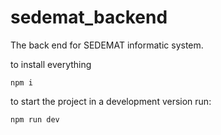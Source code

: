 # sedemat_backend
The back end for SEDEMAT informatic system.



to install everything
```
npm i
```

to start the project in a development version run:
```
npm run dev
```